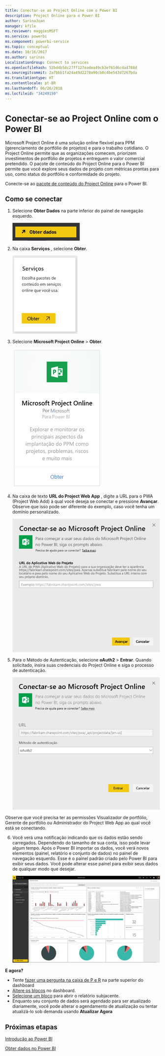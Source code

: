 ```yaml
---
title: Conectar-se ao Project Online com o Power BI
description: Project Online para o Power BI
author: SarinaJoan
manager: kfile
ms.reviewer: maggiesMSFT
ms.service: powerbi
ms.component: powerbi-service
ms.topic: conceptual
ms.date: 10/16/2017
ms.author: sarinas
LocalizationGroup: Connect to services
ms.openlocfilehash: 52bd4b5dc27ff127eadea49cb3e761d6cda4788d
ms.sourcegitcommit: 2a7bbb1fa24a49d2278a90cb0c4be543d7267bda
ms.translationtype: HT
ms.contentlocale: pt-BR
ms.lasthandoff: 06/26/2018
ms.locfileid: "34249150"
---
```

# <a name="connect-to-project-online-with-power-bi"></a>Conectar-se ao Project Online com o Power BI
Microsoft Project Online é uma solução online flexível para PPM (gerenciamento de portfólio de projetos) e para o trabalho cotidiano. O Project Online permite que as organizações comecem, priorizem investimentos de portfólio de projetos e entreguem o valor comercial pretendido. O pacote de conteúdo do Project Online para o Power BI permite que você explore seus dados de projeto com métricas prontas para uso, como status do portfólio e conformidade do projeto.

Conecte-se ao [pacote de conteúdo do Project Online](https://app.powerbi.com/getdata/services/project-online) para o Power BI.

## <a name="how-to-connect"></a>Como se conectar
1. Selecione **Obter Dados** na parte inferior do painel de navegação esquerdo.
   
    ![](media/service-connect-to-project-online/getdata.png)
2. Na caixa **Serviços** , selecione **Obter**.
   
   ![](media/service-connect-to-project-online/services.png)
3. Selecione **Microsoft Project Online** \> **Obter**.
   
   ![](media/service-connect-to-project-online/mproject.png)
4. Na caixa de texto **URL do Project Web App** , digite a URL para o PWA (Project Web Add) à qual você deseja se conectar e pressione **Avançar**. Observe que isso pode ser diferente do exemplo, caso você tenha um domínio personalizado.
   
    ![](media/service-connect-to-project-online/params.png)
5. Para o Método de Autenticação, selecione **oAuth2** \> **Entrar**. Quando solicitado, insira suas credenciais do Project Online e siga o processo de autenticação.
   
    ![](media/service-connect-to-project-online/creds.png)
    
Observe que você precisa ter as permissões Visualizador de portfólio, Gerente de portfólio ou Administrador do Project Web App ao qual você está se conectando.

6. Você verá uma notificação indicando que os dados estão sendo carregados. Dependendo do tamanho de sua conta, isso pode levar algum tempo. Após o Power BI importar os dados, você verá novos elementos (painel, relatório e conjunto de dados) no painel de navegação esquerdo. Esse é o painel padrão criado pelo Power BI para exibir seus dados. Você pode alterar esse painel para exibir seus dados de qualquer modo que desejar.
   
   ![](media/service-connect-to-project-online/dashboard2.png)

**E agora?**

* Tente [fazer uma pergunta na caixa de P e R](power-bi-q-and-a.md) na parte superior do dashboard
* [Altere os blocos](service-dashboard-edit-tile.md) no dashboard.
* [Selecione um bloco](service-dashboard-tiles.md) para abrir o relatório subjacente.
* Enquanto seu conjunto de dados será agendado para ser atualizado diariamente, você pode alterar o agendamento de atualização ou tentar atualizá-lo sob demanda usando **Atualizar Agora**

## <a name="next-steps"></a>Próximas etapas
[Introdução ao Power BI](service-get-started.md)

[Obter dados no Power BI](service-get-data.md)

